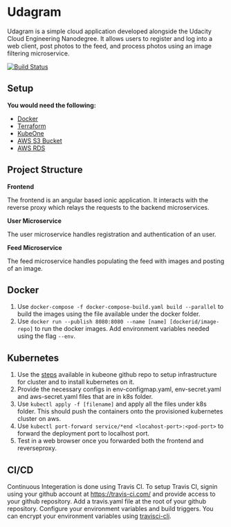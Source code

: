 # Udagram

Udagram is a simple cloud application developed alongside the Udacity Cloud Engineering Nanodegree. It allows users to register and log into a web client, post photos to the feed, and process photos using an image filtering microservice.

[![Build Status](https://travis-ci.com/satyakranthi1/Udagram.svg?branch=master)](https://travis-ci.com/satyakranthi1/Udagram)

## Setup

**You would need the following:**
* [Docker](https://docs.docker.com/install/)
* [Terraform](https://www.terraform.io/downloads.html)
* [KubeOne](https://github.com/kubermatic/kubeone#installing-kubeone)
* [AWS S3 Bucket](https://aws.amazon.com/s3/)
* [AWS RDS](https://aws.amazon.com/rds/)

## Project Structure

**Frontend**

The frontend is an angular based ionic application. It interacts with the reverse proxy which relays the requests to the backend microservices.

**User Microservice**

The user microservice handles registration and authentication of an user.

**Feed Microservice**

The feed microservice handles populating the feed with images and posting of an image.

## Docker

1. Use `docker-compose -f docker-compose-build.yaml build --parallel` to build the images using the file available under the docker folder.
2. Use `docker run --publish 8080:8080 --name [name] [dockerid/image-repo]` to run the docker images. Add environment variables needed using the flag `--env`. 

## Kubernetes

1. Use the [steps](https://github.com/kubermatic/kubeone/blob/master/docs/quickstart-aws.md) available in kubeone github repo to setup infrastructure for cluster and to install kubernetes on it.
2. Provide the necessary configs in env-configmap.yaml, env-secret.yaml and aws-secret.yaml files that are in k8s folder.
3. Use `kubectl apply -f [filename]` and apply all the files under k8s folder. This should push the containers onto the provisioned kubernetes cluster on aws.
4. Use `kubectl port-forward service/*end <locahost-port>:<pod-port>` to forward the deployment port to localhost port.
5. Test in a web browser once you forwarded both the frontend and reverseproxy.

## CI/CD
Continuous Integeration is done using Travis CI. To setup Travis CI, signin using your github account at https://travis-ci.com/ and provide access to your github repository. Add a travis.yaml file at the root of your github repository. Configure your environment variables and build triggers. You can encrypt your environment variables using [travisci-cli](https://github.com/travis-ci/travis.rb#readme).
